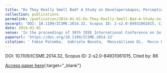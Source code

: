 ```yaml
---
title: "Do They Really Smell Bad? A Study on Developers&apos; Perception of Bad Code Smells"
collection: publications
permalink: /publication/2014-01-01-Do-They-Really-Smell-Bad-A-Study-on-Developers-Perception-of-Bad-Code-Smells
excerpt: 'DOI: 10.1109/ICSME.2014.32, Scopus ID: 2-s2.0-84931061015, Cited by: 86'
date: 2014-01-01
venue: 'In the proceedings of 30th IEEE International Conference on Software Maintenance and Evolution, Victoria, BC, Canada, September 29 - October 3, 2014'
paperurl: 'https://doi.org/10.1109/ICSME.2014.32'
citation: ' Fabio Palomba,  Gabriele Bavota,  Massimiliano Di,  Rocco Oliveto,  Andrea De, &quot;Do They Really Smell Bad? A Study on Developers&amp;apos; Perception of Bad Code Smells.&quot; In the proceedings of 30th IEEE International Conference on Software Maintenance and Evolution, Victoria, BC, Canada, September 29 - October 3, 2014, 2014.'
---
```

DOI: 10.1109/ICSME.2014.32, Scopus ID: 2-s2.0-84931061015, Cited by: 86

[Access paper here](https://doi.org/10.1109/ICSME.2014.32){:target="_blank"}
